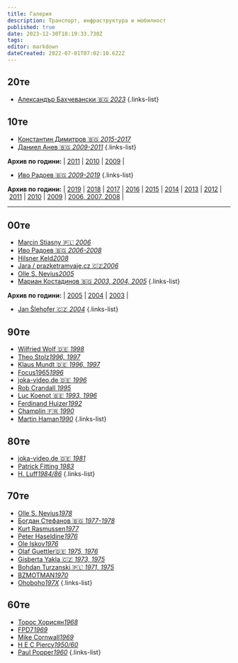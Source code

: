 ```yaml
---
title: Галерия
description: Транспорт, инфраструктура и мобилност
published: true
date: 2023-12-30T18:19:33.730Z
tags: 
editor: markdown
dateCreated: 2022-07-01T07:02:10.622Z
---
```


## 20те
  
- [Александър Бахчевански :bulgaria: *2023*](/gallery/aleksander-bahchevansky-2023)
{.links-list}

## 10те
  
- [Константин Димитров :bulgaria: *2015-2017*](/gallery/konstantin-dimitrov)
- [Даниел Анев :bulgaria: *2009-2011*](/gallery/daniel-anev)
{.links-list}

**Архив по години:** | [2011](/gallery/daniel-anev-2011) | [2010](/gallery/daniel-anev-2010) | [2009](/gallery/daniel-anev-2009) |

- [Иво Радоев :bulgaria: *2009-2019*](/gallery/ivo-radoev)
{.links-list}

**Архив по години:** | [2019](/gallery/ivo-radoev-2019) | [2018](/gallery/ivo-radoev-2018) | [2017](/gallery/ivo-radoev-2017) | [2016](/gallery/ivo-radoev-2016) | [2015](/gallery/ivo-radoev-2015) | [2014](/gallery/ivo-radoev-2014) | [2013](/gallery/ivo-radoev-2013) | [2012](/gallery/ivo-radoev-2012) | [2011](/gallery/ivo-radoev-2011) | [2010](/gallery/ivo-radoev-2010) | [2009](/gallery/ivo-radoev-2009) | [2006, 2007, 2008](/gallery/ivo-radoev) |

---


## 00те
- [Marcin Stiasny :poland: *2006*](/gallery/marcin-stiasny)
- [Иво Радоев :bulgaria: *2006-2008*](/gallery/ivo-radoev)
- [Hilsner Keld*2008*](/gallery/hilsner-keld)
- [Jara / prazketramvaje.cz :czech_republic:*2006*](/gallery/jara-prazsketramvaje)
- [Olle S. Nevius*2005*](/gallery/olle-s-nevius-2005)
- [Мариан Костадинов :bulgaria: *2003, 2004, 2005*](/gallery/marian-kostadinov)
{.links-list}

**Архив по години:** | [2005](/gallery/marian-kostadinov-2005) | [2004](/gallery/marian-kostadinov-2004) | [2003](/gallery/marian-kostadinov-2003) |

- [Jan Šlehofer :czech_republic: *2004*](/gallery/j-slehofer)
{.links-list}

## 90те
- [Wilfried Wolf :de: *1998*](/gallery/wilfried-wolf)
- [Theo Stolz*1996, 1997*](/gallery/theo-stolz)
- [Klaus Mundt :de: *1996, 1997*](/gallery/klaus-mundt)
- [Focus1965*1996*](/gallery/focus-1965)
- [joka-video.de :de: *1996*](/gallery/joka-video-de-1996)
- [Rob Crandall *1995*](/gallery/rob-crandall)
- [Luc Koenot :belgium: *1993, 1996*](/gallery/luc-koenot)
- [Ferdinand Huizer*1992*](/gallery/ferdinand-huizer)
- [Champlin :fr: *1990*](/gallery/champlin)
- [Martin Haman*1990*](/gallery/martin-haman)
{.links-list}

## 80те
- [joka-video.de :de: *1981*](/gallery/joka-video-de-1981)
- [Patrick Fitting *1983*](/gallery/patrick-fitting)
- [H. Luff*1984/86*](/gallery/h-luff)
{.links-list}


## 70те
- [Olle S. Nevius*1978*](/gallery/olle-s-nevius-1978)
- [Богдан Стефанов :bulgaria: *1977-1978*](/gallery/bogdan-stefanov)
- [Kurt Rasmussen*1977*](/gallery/kurt-rasmussen)
- [Peter Haseldine*1976*](/gallery/peter-haseldine)
- [Ole Iskov*1976*](/gallery/ole-iskov)
- [Olaf Guettler:de: *1975, 1976*](/gallery/olaf-guettler)
- [Gisberta Yakla :czech_republic: *1973, 1975*](/gallery/gisberta-yakla)
- [Bohdan Turzanski :poland: *1971, 1975*](/gallery/bohdan-turzanski)
- [BZMOTMAN*1970*](/gallery/bzmotman)
- [Ohoboho*197Х*](/gallery/ohoboho)
{.links-list}

## 60те
- [Торос Хорисян*1968*](/gallery/toros-horisyan)
- [FPD7*1969*](/gallery/fpd7)
- [Mike Cornwall*1969*](/gallery/mike-cornwall)
- [H E C Piercy*1950/60*](/gallery/hec-piercy)
- [Paul Popper*1960*](/gallery/paul-popper)
{.links-list}
